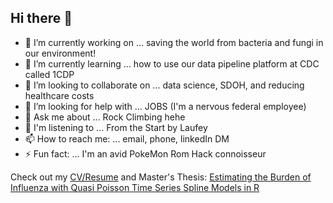 ## Hi there 👋


- 🔭 I’m currently working on ... saving the world from bacteria and fungi in our environment! 
- 🌱 I’m currently learning ... how to use our data pipeline platform at CDC called 1CDP
- 👯 I’m looking to collaborate on ... data science, SDOH, and reducing healthcare costs
- 🤔 I’m looking for help with ... JOBS (I'm a nervous federal employee)
- 💬 Ask me about ... Rock Climbing hehe
- 🎵 I'm listening to ... From the Start by Laufey
- 📫 How to reach me: ... email, phone, linkedIn DM
- ⚡ Fun fact: ... I'm an avid PokeMon Rom Hack connoisseur

Check out my [CV/Resume]() and Master's Thesis: [Estimating the Burden of Influenza with Quasi Poisson Time Series Spline Models in R ](https://github.com/jlmassey1991/Master-s-Thesis) 


